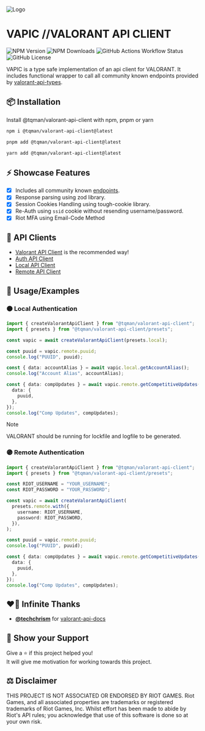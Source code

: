 ![Logo](https://raw.github.com/tanishqmanuja/valorant-api-client/main/assets/vapic-banner.png?maxAge=2592000)

# VAPIC //VALORANT API CLIENT

![NPM Version](https://img.shields.io/npm/v/%40tqman%2Fvalorant-api-client?style=for-the-badge&color=%23ff6961)
![NPM Downloads](https://img.shields.io/npm/dm/%40tqman%2Fvalorant-api-client?style=for-the-badge&color=%23ff6961)
![GitHub Actions Workflow Status](https://img.shields.io/github/actions/workflow/status/tanishqmanuja/valorant-api-client/ci.yaml?branch=main&style=for-the-badge&color=%23ff6961)
![GitHub License](https://img.shields.io/github/license/tanishqmanuja/valorant-api-client?style=for-the-badge&color=%23ff6961)

VAPIC is a type safe implementation of an api client for VALORANT. It includes functional wrapper to call all community known endpoints provided by [valorant-api-types](https://www.npmjs.com/package/valorant-api-types).

## 📦 Installation

Install @tqman/valorant-api-client with npm, pnpm or yarn

```sh
npm i @tqman/valorant-api-client@latest
```

```sh
pnpm add @tqman/valorant-api-client@latest
```

```sh
yarn add @tqman/valorant-api-client@latest
```

## ⚡ Showcase Features

- [x] Includes all community known [endpoints](https://valapidocs.techchrism.me/).
- [x] Response parsing using zod library.
- [x] Session Cookies Handling using tough-cookie library.
- [x] Re-Auth using `ssid` cookie without resending username/password.
- [x] Riot MFA using Email-Code Method

## 🚀 API Clients

- [Valorant API Client](../docs/valorant-api-client.md) is the recommended way!
- [Auth API Client](../docs/auth-api-client.md)
- [Local API Client](../docs/local-api-client.md)
- [Remote API Client](../docs/remote-api-client.md)

## 📃 Usage/Examples

### 🟠 Local Authentication

```typescript
import { createValorantApiClient } from "@tqman/valorant-api-client";
import { presets } from "@tqman/valorant-api-client/presets";

const vapic = await createValorantApiClient(presets.local);

const puuid = vapic.remote.puuid;
console.log("PUUID", puuid);

const { data: accountAlias } = await vapic.local.getAccountAlias();
console.log("Account Alias", accountAlias);

const { data: compUpdates } = await vapic.remote.getCompetitiveUpdates({
  data: {
    puuid,
  },
});
console.log("Comp Updates", compUpdates);
```

> [!NOTE]
> VALORANT should be running for lockfile and logfile to be generated.

### 🟣 Remote Authentication

```typescript
import { createValorantApiClient } from "@tqman/valorant-api-client";
import { presets } from "@tqman/valorant-api-client/presets";

const RIOT_USERNAME = "YOUR_USERNAME";
const RIOT_PASSWORD = "YOUR_PASSWORD";

const vapic = await createValorantApiClient(
  presets.remote.with({
    username: RIOT_USERNAME,
    password: RIOT_PASSWORD,
  }),
);

const puuid = vapic.remote.puuid;
console.log("PUUID", puuid);

const { data: compUpdates } = await vapic.remote.getCompetitiveUpdates({
  data: {
    puuid,
  },
});
console.log("Comp Updates", compUpdates);
```

## ❤️‍🔥 Infinite Thanks

- [**@techchrism**](https://github.com/techchrism) for [valorant-api-docs](https://github.com/techchrism/valorant-api-docs)

## 🌿 Show your Support

Give a ⭐️ if this project helped you! \
It will give me motivation for working towards this project.

## ⚖️ Disclaimer

THIS PROJECT IS NOT ASSOCIATED OR ENDORSED BY RIOT GAMES. Riot Games, and all associated properties are trademarks or registered trademarks of Riot Games, Inc. Whilst effort has been made to abide by Riot's API rules; you acknowledge that use of this software is done so at your own risk.
